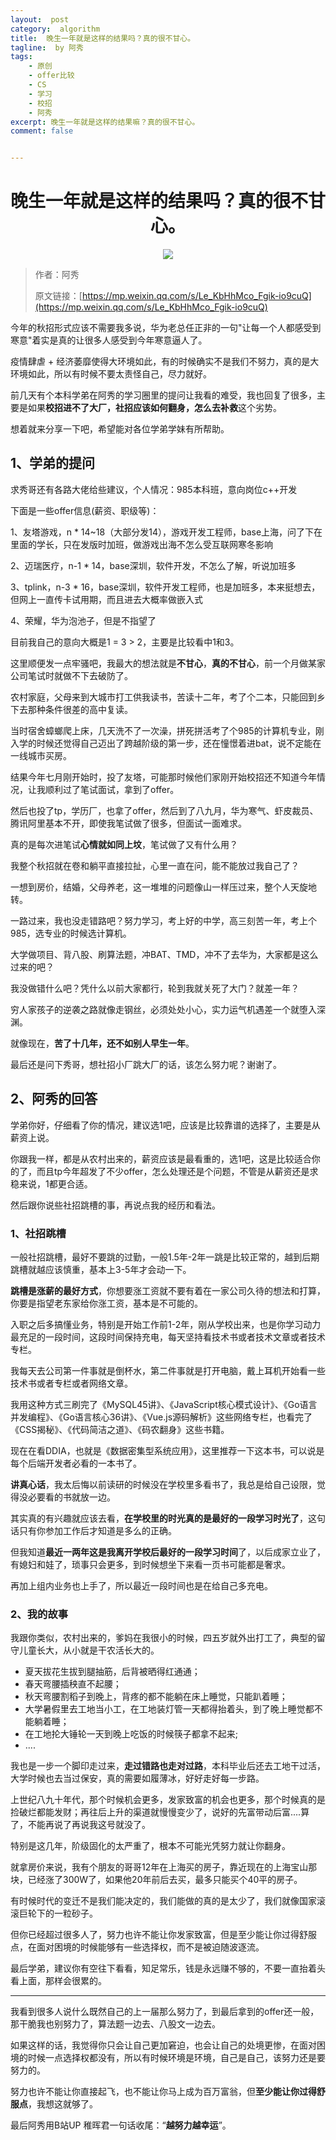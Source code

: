 ```yaml
---
layout:  post
category:  algorithm
title:  晚生一年就是这样的结果吗？真的很不甘心。
tagline:  by 阿秀
tags:
    - 原创
    - offer比较
    - CS
    - 学习
    - 校招
    - 阿秀
excerpt: 晚生一年就是这样的结果嘛？真的很不甘心。
comment: false


---
```




<h1 align="center">晚生一年就是这样的结果吗？真的很不甘心。</h1>

<div align="center">
  <a href="/notes/05-xiustar/01-xiustar_reading_guide/01-introduce.html#阿秀组建了一个校招学习圈子">
      <img src="https://axiu-image-bed.oss-cn-shanghai.aliyuncs.com/img/202302042310919.png">
  </a></div>


> 作者：阿秀
>
> 原文链接：[https://mp.weixin.qq.com/s/Le_KbHhMco_Fgik-io9cuQ](https://mp.weixin.qq.com/s/Le_KbHhMco_Fgik-io9cuQ)





今年的秋招形式应该不需要我多说，华为老总任正非的一句"让每一个人都感受到寒意"着实是真的让很多人感受到今年寒意逼人了。

疫情肆虐 + 经济萎靡使得大环境如此，有的时候确实不是我们不努力，真的是大环境如此，所以有时候不要太责怪自己，尽力就好。

前几天有个本科学弟在阿秀的学习圈里的提问让我看的难受，我也回复了很多，主要是如果**校招进不了大厂，社招应该如何翻身，怎么去补救**这个劣势。

想着就来分享一下吧，希望能对各位学弟学妹有所帮助。



## 1、学弟的提问

求秀哥还有各路大佬给些建议，个人情况：985本科班，意向岗位c++开发 

下面是一些offer信息(薪资、职级等)： 

1、友塔游戏，n * 14~18（大部分发14），游戏开发工程师，base上海，问了下在里面的学长，只在发版时加班，做游戏出海不怎么受互联网寒冬影响 

2、迈瑞医疗，n-1 * 14，base深圳，软件开发，不怎么了解，听说加班多

3、tplink，n-3 * 16，base深圳，软件开发工程师，也是加班多，本来挺想去，但网上一直传卡试用期，而且进去大概率做嵌入式 

4、荣耀，华为泡池子，但是不指望了 

目前我自己的意向大概是1 = 3 > 2，主要是比较看中1和3。

这里顺便发一点牢骚吧，我最大的想法就是**不甘心**，**真的不甘心**，前一个月做某家公司笔试时就做不下去破防了。

农村家庭，父母来到大城市打工供我读书，苦读十二年，考了个二本，只能回到乡下去那种条件很差的高中复读。

当时宿舍蟑螂爬上床，几天洗不了一次澡，拼死拼活考了个985的计算机专业，刚入学的时候还觉得自己迈出了跨越阶级的第一步，还在憧憬着进bat，说不定能在一线城市买房。

结果今年七月刚开始时，投了友塔，可能那时候他们家刚开始校招还不知道今年情况，让我顺利过了笔试面试，拿到了offer。

然后也投了tp，学历厂，也拿了offer，然后到了八九月，华为寒气、虾皮裁员、腾讯阿里基本不开，即使我笔试做了很多，但面试一面难求。

真的是每次进笔试**心情就如同上坟**，笔试做了又有什么用？

我整个秋招就在卷和躺平直接拉扯，心里一直在问，能不能放过我自己了？

一想到房价，结婚，父母养老，这一堆堆的问题像山一样压过来，整个人天旋地转。

一路过来，我也没走错路吧？努力学习，考上好的中学，高三刻苦一年，考上个985，选专业的时候选计算机。

大学做项目、背八股、刷算法题，冲BAT、TMD，冲不了去华为，大家都是这么过来的吧？

我没做错什么吧？凭什么以前大家都行，轮到我就关死了大门？就差一年？

穷人家孩子的逆袭之路就像走钢丝，必须处处小心，实力运气机遇差一个就堕入深渊。

就像现在，**苦了十几年，还不如别人早生一年**。 

最后还是问下秀哥，想社招小厂跳大厂的话，该怎么努力呢？谢谢了。

## 2、阿秀的回答

学弟你好，仔细看了你的情况，建议选1吧，应该是比较靠谱的选择了，主要是从薪资上说。 

你跟我一样，都是从农村出来的，薪资应该是最看重的，选1吧，这是比较适合你的了，而且tp今年超发了不少offer，怎么处理还是个问题，不管是从薪资还是求稳来说，1都更合适。

然后跟你说些社招跳槽的事，再说点我的经历和看法。 

### 1、社招跳槽

一般社招跳槽，最好不要跳的过勤，一般1.5年-2年一跳是比较正常的，越到后期跳槽就越应该慎重，基本上3-5年才会动一下。 

**跳槽是涨薪的最好方式**，你想要涨工资就不要有着在一家公司久待的想法和打算，你要是指望老东家给你涨工资，基本是不可能的。

入职之后多搞懂业务，特别是开始工作前1-2年，刚从学校出来，也是你学习动力最充足的一段时间，这段时间保持充电，每天坚持看技术书或者技术文章或者技术专栏。

我每天去公司第一件事就是倒杯水，第二件事就是打开电脑，戴上耳机开始看一些技术书或者专栏或者网络文章。

我用这种方式三刷完了《MySQL45讲》、《JavaScript核心模式设计》、《Go语言并发编程》、《Go语言核心36讲》、《Vue.js源码解析》这些网络专栏，也看完了《CSS揭秘》、《代码简洁之道》、《码农翻身》这些书籍。

现在在看DDIA，也就是《数据密集型系统应用》，这里推荐一下这本书，可以说是每个后端开发者必看的一本书了。

**讲真心话**，我太后悔以前读研的时候没在学校里多看书了，我总是给自己设限，觉得没必要看的书就放一边。

其实真的有兴趣就应该去看，**在学校里的时光真的是最好的一段学习时光了**，这句话只有你参加工作后才知道是多么的正确。

但我知道**最近一两年这是我离开学校后最好的一段学习时间**了，以后成家立业了，有媳妇和娃了，琐事只会更多，到时候想坐下来看一页书可能都是奢求。

再加上组内业务也上手了，所以最近一段时间也是在给自己多充电。 

### 2、我的故事

我跟你类似，农村出来的，爹妈在我很小的时候，四五岁就外出打工了，典型的留守儿童长大，从小就是干农活长大的。

- 夏天拔花生拔到腿抽筋，后背被晒得红通通；
- 春天弯腰插秧直不起腰；
- 秋天弯腰割稻子到晚上，背疼的都不能躺在床上睡觉，只能趴着睡；
- 大学暑假里去工地当小工，在工地装灯管一天都得抬着头，到了晚上睡觉都不能躺着睡；
- 在工地抡大锤轮一天到晚上吃饭的时候筷子都拿不起来;
- ....

我也是一步一个脚印走过来，**走过错路也走对过路**，本科毕业后还去工地干过活，大学时候也去当过保安，真的需要如履薄冰，好好走好每一步路。 

上世纪八九十年代，那个时候机会更多，发家致富的机会也更多，那个时候真的是捡破烂都能发财；再往后上升的渠道就慢慢变少了，说好的先富带动后富....算了，不能再说了再说我这号就没了。

特别是这几年，阶级固化的太严重了，根本不可能光凭努力就让你翻身。

就拿房价来说，我有个朋友的哥哥12年在上海买的房子，靠近现在的上海宝山那块，已经涨了300W了，如果他20年前后去买，最多只能买个40平的房子。 

有时候时代的变迁不是我们能决定的，我们能做的真的是太少了，我们就像国家滚滚巨轮下的一粒砂子。 

但你已经超过很多人了，努力也许不能让你发家致富，但是至少能让你过得舒服点，在面对困境的时候能够有一些选择权，而不是被迫随波逐流。 

最后学弟，建议你有空往下看看，知足常乐，钱是永远赚不够的，不要一直抬着头看上面，那样会很累的。

----

我看到很多人说什么既然自己的上一届那么努力了，到最后拿到的offer还一般，那干脆我也别努力了，算法题一边去、八股文一边去。

如果这样的话，我觉得你只会让自己更加窘迫，也会让自己的处境更惨，在面对困境的时候一点选择权都没有，所以有时候环境是环境，自己是自己，该努力还是要努力的。

努力也许不能让你直接起飞，也不能让你马上成为百万富翁，但**至少能让你过得舒服点**，我想这就够了。

最后阿秀用B站UP 稚晖君一句话收尾：“**越努力越幸运**”。
